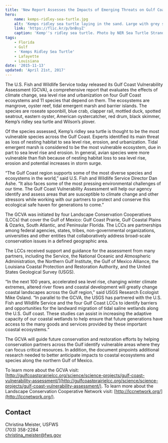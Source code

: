 ```yaml
---
title: 'New Report Assesses the Impacts of Emerging Threats on Gulf Coast Species and Ecosystems'
hero:
    name: kemps-ridley-sea-turtle.jpg
    alt: 'Kemps ridley sea turtle laying in the sand. Large with grey shell and yellow body with grey speckles.'
    link: 'https://flic.kr/p/bnBsyZ'
    caption: 'Kemp''s ridley sea turtle. Photo by NER Sea Turtle Stranding Network.'
tags:
    - Florida
    - Gulf
    - 'Kemps Ridley Sea Turtle'
    - Lafayette
    - Louisiana
date: '2015-11-13'
updated: 'April 21st, 2017'
---
```


The U.S. Fish and Wildlife Service today released its Gulf Coast Vulnerability Assessment (GCVA), a comprehensive report that evaluates the effects of climate change, sea level rise and urbanization on four Gulf Coast ecosystems and 11 species that depend on them. The ecosystems are mangrove, oyster reef, tidal emergent marsh and barrier islands. The species are roseate spoonbill, blue crab, clapper rail, mottled duck, spotted seatrout, eastern oyster, American oystercatcher, red drum, black skimmer, Kemp’s ridley sea turtle and Wilson’s plover.

Of the species assessed, Kemp’s ridley sea turtle is thought to be the most vulnerable species across the Gulf Coast. Experts identified its main threat as loss of nesting habitat to sea level rise, erosion, and urbanization. Tidal emergent marsh is considered to be the most vulnerable ecosystem, due in part to sea level rise and erosion. In general, avian species were more vulnerable than fish because of nesting habitat loss to sea level rise, erosion and potential increases in storm surge.

“The Gulf Coast region supports some of the most diverse species and ecosystems in the world,” said U.S. Fish and Wildlife Service Director Dan Ashe. “It also faces some of the most pressing environmental challenges of our time. The Gulf Coast Vulnerability Assessment will help our agency identify and assess areas that are susceptible to climate change and other stressors while working with our partners to protect and conserve this ecological safe haven for generations to come.”

The GCVA was initiated by four Landscape Conservation Cooperatives (LCCs) that cover the Gulf of Mexico: Gulf Coast Prairie, Gulf Coastal Plains & Ozarks, South Atlantic, and Peninsular Florida. The LCCs are partnerships among federal agencies, states, tribes, non-governmental organizations, universities and other entities that collaboratively address broad-scale conservation issues in a defined geographic area. 

The LCCs received support and guidance for the assessment from many partners, including the Service, the National Oceanic and Atmospheric Administration, the Northern Gulf Institute, the Gulf of Mexico Alliance, the Louisiana Coastal Protection and Restoration Authority, and the United States Geological Survey (USGS).

“In the next 100 years, accelerated sea level rise, changing winter climate extremes, altered river flows and coastal development will greatly change coastal landscapes across the Gulf region,” said USGS Research Ecologist Mike Osland. “In parallel to the GCVA, the USGS has partnered with the U.S. Fish and Wildlife Service and the four Gulf Coast LCCs to identify barriers and opportunities for the landward migration of tidal saline wetlands along the U.S. Gulf coast. These studies can assist in increasing the adaptive capacity of our coastal wetlands to help ensure that future generations have access to the many goods and services provided by these important coastal ecosystems.“

The GCVA will guide future conservation and restoration efforts by helping conservation partners across the Gulf identify vulnerable areas where they can focus critical resources. In addition, the document pinpoints additional research needed to better anticipate impacts to coastal ecosystems and species along the northern Gulf of Mexico. 

To learn more about the GCVA visit: [http://gulfcoastprairielcc.org/science/science-projects/gulf-coast-vulnerability-assessment/](http://gulfcoastprairielcc.org/science/science-projects/gulf-coast-vulnerability-assessment/). To learn more about the Landscape Conservation Cooperative Network visit: [http://lccnetwork.org/](http://lccnetwork.org/).

## Contact

Christina Meister, USFWS  
(703) 358-2284  
[christina_meister@fws.gov](mailto:?christina_meister@fws.gov)
